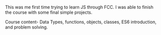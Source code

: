 This was me first time trying to learn JS through FCC. I was able to finish the course with some final simple projects.

Course content-
Data Types, functions, objects, classes, ES6 introduction, and problem solving. 
